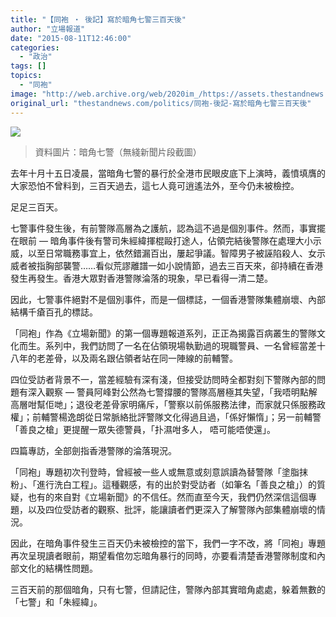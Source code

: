 ```yaml
---
title: "【同袍 ‧ 後記】寫於暗角七警三百天後"
author: "立場報道"
date: "2015-08-11T12:46:00"
categories:
  - "政治"
tags: []
topics:
  - "同袍"
image: "http://web.archive.org/web/2020im_/https://assets.thestandnews.com/media/photos/1417001632_a859_HjVtR_1200x0_YBybz.png"
original_url: "thestandnews.com/politics/同袍-後記-寫於暗角七警三百天後"
---
```

![](http://web.archive.org/web/2020im_/https://assets.thestandnews.com/media/photos/1417001632_a859_HjVtR_1200x0_YBybz.png)
> 資料圖片：暗角七警（無綫新聞片段截圖）

去年十月十五日凌晨，當暗角七警的暴行於全港市民眼皮底下上演時，義憤填膺的大家恐怕不曾料到，三百天過去，這七人竟可逍遙法外，至今仍未被檢控。

足足三百天。

七警事件發生後，有前警隊高層為之護航，認為這不過是個別事件。然而，事實擺在眼前 — 暗角事件後有警司朱經緯揮棍毆打途人，佔領完結後警隊在處理大小示威，以至日常職務事宜上，依然錯漏百出，屢起爭議。智障男子被誣陷殺人、女示威者被指胸部襲警……看似荒謬離譜一如小說情節，過去三百天來，卻持續在香港發生再發生。香港大眾對香港警隊淪落的現象，早已看得一清二楚。

因此，七警事件絕對不是個別事件，而是一個標誌，一個香港警隊集體崩壞、內部結構千瘡百孔的標誌。

「同袍」作為《立場新聞》的第一個專題報道系列，正正為揭露百病叢生的警隊文化而生。系列中，我們訪問了一名在佔領現場執勤過的現職警員、一名曾經當差十八年的老差骨，以及兩名跟佔領者站在同一陣線的前輔警。

四位受訪者背景不一，當差經驗有深有淺，但接受訪問時全都對刻下警隊內部的問題有深入觀察 — 警員阿峰對公然為七警撐腰的警隊高層極其失望，「我唔明點解高層咁幫佢哋」；退役老差骨家明痛斥，「警察以前係服務法律，而家就只係服務政權」；前輔警楊逸朗從日常脈絡批評警隊文化得過且過，「係好懶惰」；另一前輔警「善良之槍」更提醒一眾失德警員，「扑濕咁多人， 唔可能唔使還」。

四篇專訪，全部劍指香港警隊的淪落現況。

「同袍」專題初次刊登時，曾經被一些人或無意或刻意誤讀為替警隊「塗脂抹粉」、「進行洗白工程」。這種觀感，有的出於對受訪者（如筆名「善良之槍」）的質疑，也有的來自對《立場新聞》的不信任。然而直至今天，我們仍然深信這個專題，以及四位受訪者的觀察、批評，能讓讀者們更深入了解警隊內部集體崩壞的情況。

因此，在暗角事件發生三百天仍未被檢控的當下，我們一字不改，將「同袍」專題再次呈現讀者眼前，期望看倌勿忘暗角暴行的同時，亦要看清楚香港警隊制度和內部文化的結構性問題。

三百天前的那個暗角，只有七警，但請記住，警隊內部其實暗角處處，躲着無數的「七警」和「朱經緯」。